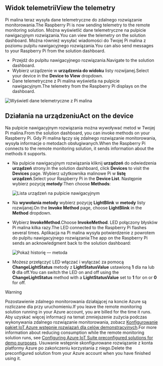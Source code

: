 ## <a name="view-the-telemetry"></a><span data-ttu-id="2ce0e-101">Widok telemetrii</span><span class="sxs-lookup"><span data-stu-id="2ce0e-101">View the telemetry</span></span>

<span data-ttu-id="2ce0e-102">Pi malina teraz wysyła dane telemetryczne do zdalnego rozwiązanie monitorowania.</span><span class="sxs-lookup"><span data-stu-id="2ce0e-102">The Raspberry Pi is now sending telemetry to the remote monitoring solution.</span></span> <span data-ttu-id="2ce0e-103">Można wyświetlić dane telemetryczne na pulpicie nawigacyjnym rozwiązania.</span><span class="sxs-lookup"><span data-stu-id="2ce0e-103">You can view the telemetry on the solution dashboard.</span></span> <span data-ttu-id="2ce0e-104">Można również wysyłać wiadomości do Twojej Pi malina z poziomu pulpitu nawigacyjnego rozwiązania.</span><span class="sxs-lookup"><span data-stu-id="2ce0e-104">You can also send messages to your Raspberry Pi from the solution dashboard.</span></span>

- <span data-ttu-id="2ce0e-105">Przejdź do pulpitu nawigacyjnego rozwiązania.</span><span class="sxs-lookup"><span data-stu-id="2ce0e-105">Navigate to the solution dashboard.</span></span>
- <span data-ttu-id="2ce0e-106">Wybierz urządzenie w **urządzenia do widoku** listy rozwijanej.</span><span class="sxs-lookup"><span data-stu-id="2ce0e-106">Select your device in the **Device to View** dropdown.</span></span>
- <span data-ttu-id="2ce0e-107">Dane telemetryczne z Pi malina wyświetla na pulpicie nawigacyjnym.</span><span class="sxs-lookup"><span data-stu-id="2ce0e-107">The telemetry from the Raspberry Pi displays on the dashboard.</span></span>

![Wyświetl dane telemetryczne z Pi malina][img-telemetry-display]

## <a name="act-on-the-device"></a><span data-ttu-id="2ce0e-109">Działania na urządzeniu</span><span class="sxs-lookup"><span data-stu-id="2ce0e-109">Act on the device</span></span>

<span data-ttu-id="2ce0e-110">Na pulpicie nawigacyjnym rozwiązania można wywoływać metod w Twojej Pi malina.</span><span class="sxs-lookup"><span data-stu-id="2ce0e-110">From the solution dashboard, you can invoke methods on your Raspberry Pi.</span></span> <span data-ttu-id="2ce0e-111">Gdy Pi malina łączy się zdalnego rozwiązanie monitorowania, wysyła informacje o metodach obsługiwanych.</span><span class="sxs-lookup"><span data-stu-id="2ce0e-111">When the Raspberry Pi connects to the remote monitoring solution, it sends information about the methods it supports.</span></span>

- <span data-ttu-id="2ce0e-112">Na pulpicie nawigacyjnym rozwiązania kliknij **urządzeń** do odwiedzenia **urządzeń** strony.</span><span class="sxs-lookup"><span data-stu-id="2ce0e-112">In the solution dashboard, click **Devices** to visit the **Devices** page.</span></span> <span data-ttu-id="2ce0e-113">Wybierz użytkownika malinowe Pi w **listę urządzeń**.</span><span class="sxs-lookup"><span data-stu-id="2ce0e-113">Select your Raspberry Pi in the **Device List**.</span></span> <span data-ttu-id="2ce0e-114">Następnie wybierz pozycję **metody**:</span><span class="sxs-lookup"><span data-stu-id="2ce0e-114">Then choose **Methods**:</span></span>

    ![Lista urządzeń na pulpicie nawigacyjnym][img-list-devices]

- <span data-ttu-id="2ce0e-116">Na **wywołania metody** wybierz pozycję **LightBlink** w **metody** listy rozwijanej.</span><span class="sxs-lookup"><span data-stu-id="2ce0e-116">On the **Invoke Method** page, choose **LightBlink** in the **Method** dropdown.</span></span>

- <span data-ttu-id="2ce0e-117">Wybierz **InvokeMethod**.</span><span class="sxs-lookup"><span data-stu-id="2ce0e-117">Choose **InvokeMethod**.</span></span> <span data-ttu-id="2ce0e-118">LED połączony błysków Pi malina kilka razy.</span><span class="sxs-lookup"><span data-stu-id="2ce0e-118">The LED connected to the Raspberry Pi flashes several times.</span></span> <span data-ttu-id="2ce0e-119">Aplikacja na Pi malina wysyła potwierdzenie z powrotem do pulpitu nawigacyjnego rozwiązania:</span><span class="sxs-lookup"><span data-stu-id="2ce0e-119">The app on the Raspberry Pi sends an acknowledgment back to the solution dashboard:</span></span>

    ![Pokaż historię — metoda][img-method-history]

- <span data-ttu-id="2ce0e-121">Możesz przełączyć LED włączać i wyłączać za pomocą **ChangeLightStatus** metody z **LightStatusValue** ustawioną **1** dla na lub **0** dla off.</span><span class="sxs-lookup"><span data-stu-id="2ce0e-121">You can switch the LED on and off using the **ChangeLightStatus** method with a **LightStatusValue** set to **1** for on or **0** for off.</span></span>

> [!WARNING]
> <span data-ttu-id="2ce0e-122">Pozostawienie zdalnego monitorowania działającej na koncie Azure są rozliczane dla przy uruchomieniu.</span><span class="sxs-lookup"><span data-stu-id="2ce0e-122">If you leave the remote monitoring solution running in your Azure account, you are billed for the time it runs.</span></span> <span data-ttu-id="2ce0e-123">Aby uzyskać więcej informacji na temat zmniejszenie zużycia podczas wykonywania zdalnego rozwiązanie monitorowania, zobacz [Konfigurowanie pakiet IoT Azure wstępnie rozwiązań dla celów demonstracyjnych][lnk-demo-config].</span><span class="sxs-lookup"><span data-stu-id="2ce0e-123">For more information about reducing consumption while the remote monitoring solution runs, see [Configuring Azure IoT Suite preconfigured solutions for demo purposes][lnk-demo-config].</span></span> <span data-ttu-id="2ce0e-124">Usuwanie wstępnie skonfigurowane rozwiązanie z konta platformy Azure po zakończeniu korzystania z niego.</span><span class="sxs-lookup"><span data-stu-id="2ce0e-124">Delete the preconfigured solution from your Azure account when you have finished using it.</span></span>


[img-telemetry-display]: media/iot-suite-raspberry-pi-kit-view-telemetry/telemetry.png
[img-list-devices]: media/iot-suite-raspberry-pi-kit-view-telemetry/listdevices.png
[img-method-history]: media/iot-suite-raspberry-pi-kit-view-telemetry/methodhistory.png

[lnk-demo-config]: https://github.com/Azure/azure-iot-remote-monitoring/blob/master/Docs/configure-preconfigured-demo.md